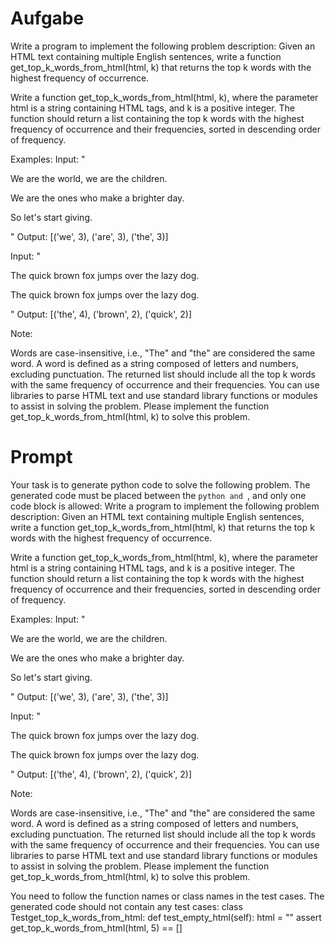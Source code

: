 # Aufgabe
Write a program to implement the following problem description:
Given an HTML text containing multiple English sentences, write a function get_top_k_words_from_html(html, k) that returns the top k words with the highest frequency of occurrence.

Write a function get_top_k_words_from_html(html, k), where the parameter html is a string containing HTML tags, and k is a positive integer. The function should return a list containing the top k words with the highest frequency of occurrence and their frequencies, sorted in descending order of frequency.

Examples:
Input: "<p>We are the world, we are the children.</p> <p>We are the ones who make a brighter day.</p> <p>So let's start giving.</p>"
Output: [('we', 3), ('are', 3), ('the', 3)]

Input: "<p>The quick brown fox jumps over the lazy dog.</p> <p>The quick brown fox jumps over the lazy dog.</p>"
Output: [('the', 4), ('brown', 2), ('quick', 2)]

Note:

Words are case-insensitive, i.e., "The" and "the" are considered the same word.
A word is defined as a string composed of letters and numbers, excluding punctuation.
The returned list should include all the top k words with the same frequency of occurrence and their frequencies.
You can use libraries to parse HTML text and use standard library functions or modules to assist in solving the problem.
Please implement the function get_top_k_words_from_html(html, k) to solve this problem.

# Prompt
Your task is to generate python code to solve the following problem. The generated code must be placed between the ```python and ```, and only one code block is allowed: 
Write a program to implement the following problem description:
Given an HTML text containing multiple English sentences, write a function get_top_k_words_from_html(html, k) that returns the top k words with the highest frequency of occurrence.

Write a function get_top_k_words_from_html(html, k), where the parameter html is a string containing HTML tags, and k is a positive integer. The function should return a list containing the top k words with the highest frequency of occurrence and their frequencies, sorted in descending order of frequency.

Examples:
Input: "<p>We are the world, we are the children.</p> <p>We are the ones who make a brighter day.</p> <p>So let's start giving.</p>"
Output: [('we', 3), ('are', 3), ('the', 3)]

Input: "<p>The quick brown fox jumps over the lazy dog.</p> <p>The quick brown fox jumps over the lazy dog.</p>"
Output: [('the', 4), ('brown', 2), ('quick', 2)]

Note:

Words are case-insensitive, i.e., "The" and "the" are considered the same word.
A word is defined as a string composed of letters and numbers, excluding punctuation.
The returned list should include all the top k words with the same frequency of occurrence and their frequencies.
You can use libraries to parse HTML text and use standard library functions or modules to assist in solving the problem.
Please implement the function get_top_k_words_from_html(html, k) to solve this problem.

You need to follow the function names or class names in the test cases. The generated code should not contain any test cases: 
class Testget_top_k_words_from_html:
    def test_empty_html(self):
        html = "<html><body></body></html>"
        assert get_top_k_words_from_html(html, 5) == []


